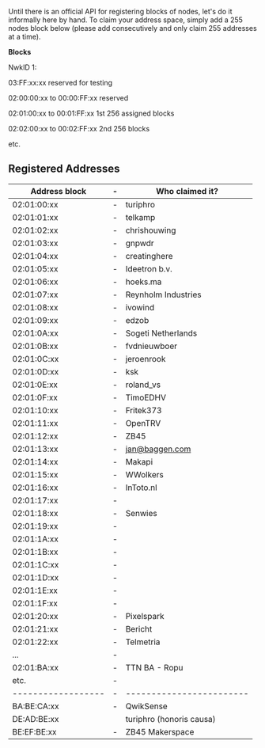 Until there is an official API for registering blocks
of nodes, let's do it informally here by hand. To
claim your address space, simply add a 255 nodes block
below (please add consecutively and only claim 255 addresses at a time).

**Blocks**

NwkID 1:

03:FF:xx:xx reserved for testing

02:00:00:xx to 00:00:FF:xx reserved

02:01:00:xx to 00:01:FF:xx 1st 256 assigned blocks

02:02:00:xx to 00:02:FF:xx 2nd 256 blocks

etc.

## Registered Addresses
| Address block    |-| Who claimed it?        |
|------------------|-|------------------------|
| 02:01:00:xx      |-| turiphro 		      |
| 02:01:01:xx      |-| telkamp	   			  |
| 02:01:02:xx      |-| chrishouwing	  		  |
| 02:01:03:xx      |-| gnpwdr     		      |
| 02:01:04:xx      |-| creatinghere      	  |
| 02:01:05:xx      |-| Ideetron b.v.		  |
| 02:01:06:xx      |-| hoeks.ma     		  |
| 02:01:07:xx      |-| Reynholm Industries	  |
| 02:01:08:xx      |-| ivowind	              |
| 02:01:09:xx      |-| edzob   	   			  |
| 02:01:0A:xx      |-| Sogeti Netherlands	  |
| 02:01:0B:xx      |-| fvdnieuwboer			  |
| 02:01:0C:xx      |-| jeroenrook  			  |
| 02:01:0D:xx      |-| ksk   	   			  |
| 02:01:0E:xx      |-| roland_vs      	      |
| 02:01:0F:xx      |-| TimoEDHV   			  |
| 02:01:10:xx      |-| Fritek373   			  |
| 02:01:11:xx      |-| OpenTRV      	   	  |
| 02:01:12:xx      |-| ZB45    	   			  |
| 02:01:13:xx      |-| jan@baggen.com         |
| 02:01:14:xx      |-| Makapi  	   			  |
| 02:01:15:xx      |-| WWolkers	   			  |
| 02:01:16:xx      |-| InToto.nl      		  |
| 02:01:17:xx      |-|       	   			  |
| 02:01:18:xx      |-| Senwies 	   			  |
| 02:01:19:xx      |-|       	   			  |
| 02:01:1A:xx      |-|       	   			  |
| 02:01:1B:xx      |-|       	   			  |
| 02:01:1C:xx      |-|       	   			  |
| 02:01:1D:xx      |-|       	   			  |
| 02:01:1E:xx      |-|       	   			  |
| 02:01:1F:xx      |-|       	   			  |
| 02:01:20:xx      |-| Pixelspark 			  |
| 02:01:21:xx      |-| Bericht				  |
| 02:01:22:xx      |-| Telmetria			  |
| ...		       |-| 						  |
| 02:01:BA:xx      |-| TTN BA - Ropu		  |
| etc.  		   |-| 						  |
|------------------|-|------------------------|
| BA:BE:CA:xx      |-| QwikSense              |
| DE:AD:BE:xx      | | turiphro (honoris causa) |
| BE:EF:BE:xx      |-| ZB45 Makerspace        |

